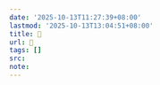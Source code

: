 ```yaml
---
date: '2025-10-13T11:27:39+08:00'
lastmod: '2025-10-13T13:04:51+08:00'
title: 󰙁
url: 󰙁
tags: []
src:
note:
---
```


